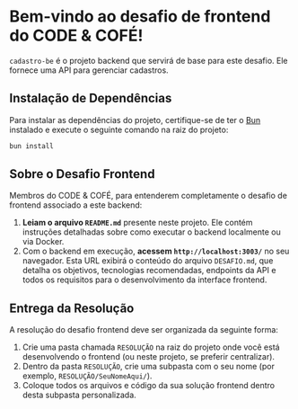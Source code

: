 # Bem-vindo ao desafio de frontend do CODE & COFÉ!

`cadastro-be` é o projeto backend que servirá de base para este desafio. Ele fornece uma API para gerenciar cadastros.

## Instalação de Dependências

Para instalar as dependências do projeto, certifique-se de ter o [Bun](https://bun.sh/) instalado e execute o seguinte comando na raiz do projeto:

```bash
bun install
```

## Sobre o Desafio Frontend

Membros do CODE & COFÉ, para entenderem completamente o desafio de frontend associado a este backend:

1.  **Leiam o arquivo `README.md`** presente neste projeto. Ele contém instruções detalhadas sobre como executar o backend localmente ou via Docker.
2.  Com o backend em execução, **acessem `http://localhost:3003/`** no seu navegador. Esta URL exibirá o conteúdo do arquivo `DESAFIO.md`, que detalha os objetivos, tecnologias recomendadas, endpoints da API e todos os requisitos para o desenvolvimento da interface frontend.

## Entrega da Resolução

A resolução do desafio frontend deve ser organizada da seguinte forma:

1.  Crie uma pasta chamada `RESOLUÇÃO` na raiz do projeto onde você está desenvolvendo o frontend (ou neste projeto, se preferir centralizar).
2.  Dentro da pasta `RESOLUÇÃO`, crie uma subpasta com o seu nome (por exemplo, `RESOLUÇÃO/SeuNomeAqui/`).
3.  Coloque todos os arquivos e código da sua solução frontend dentro desta subpasta personalizada.
